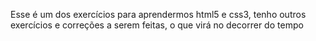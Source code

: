 Esse é um dos exercícios para aprendermos html5 e css3, tenho outros exercícios e correções a serem feitas, o que virá no decorrer do tempo